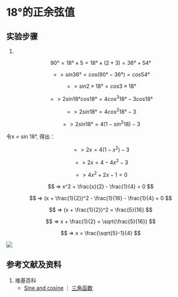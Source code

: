 # 18°的正余弦值

## 实验步骤

1. 

$$ 90° = 18°×5 = 18°×(2+3) = 36° + 54° $$

$$ => sin 36° = cos (90°-36°) = cos 54° $$

$$ => sin 2×18° = cos 3×18° $$

$$ => 2sin 18°cos18° = 4 cos^3 18° - 3 cos18° $$

$$ => 2sin 18° = 4 cos^2 18° - 3 $$

$$ => 2sin 18° = 4 (1-sin^2 18) - 3 $$

令x = sin 18°, 得出：

$$ => 2x = 4 (1-x^2) - 3 $$

$$ => 2x = 4 - 4x^2 - 3 $$

$$ => 4x^2 + 2x - 1 = 0 $$

$$ => x^2 + \frac{x}{2} - \frac{1}{4} = 0 $$

$$ => (x + \frac{1}{2})^2 - \frac{1}{16} - \frac{1}{4} = 0 $$

$$ => (x + \frac{1}{2})^2 = \frac{5}{16} $$

$$ => x + \frac{1}{2} = \sqrt{\frac{5}{16}} $$

$$ => x = \frac{\sqrt{5}-1}{4} $$

![](/images/欧几里得几何/三角学/正余切值表/18°的正余弦值/1a1.jpg)

## 参考文献及资料

1. 维基百科
	- [Sine and cosine](https://en.wikipedia.org/wiki/Sine) ｜ [三角函数](https://en.wikipedia.org/wiki/三角函数)

